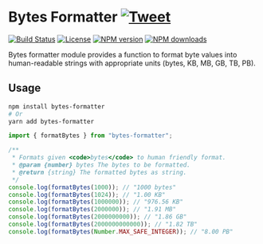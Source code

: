# Bytes Formatter [![Tweet](https://img.shields.io/twitter/url/http/shields.io.svg?style=social)](https://twitter.com/intent/tweet?text=Bytes%20formatter%20module.&url=https://github.com/vpodk/bytes-formatter&via=GitHub&hashtags=JavaScript,ECMAScript,ES6)

[![Build Status](https://github.com/vpodk/bytes-formatter/actions/workflows/npm-publish.yml/badge.svg)](https://github.com/vpodk/bytes-formatter/actions/workflows/npm-publish.yml) [![License](https://img.shields.io/:license-apache-blue.svg)](https://www.apache.org/licenses/LICENSE-2.0.html) [![NPM version](https://img.shields.io/npm/v/bytes-formatter.svg?style=flat)](https://npmjs.org/package/bytes-formatter) [![NPM downloads](https://img.shields.io/npm/dm/bytes-formatter.svg?style=flat)](https://npmjs.org/package/bytes-formatter)

Bytes formatter module provides a function to format byte values into human-readable strings with appropriate units (bytes, KB, MB, GB, TB, PB).

## Usage

```bash
npm install bytes-formatter
# Or
yarn add bytes-formatter
```

```js
import { formatBytes } from "bytes-formatter";

/**
 * Formats given <code>bytes</code> to human friendly format.
 * @param {number} bytes The bytes to be formatted.
 * @return {string} The formatted bytes as string.
 */
console.log(formatBytes(1000)); // "1000 bytes"
console.log(formatBytes(1024)); // "1.00 KB"
console.log(formatBytes(1000000)); // "976.56 KB"
console.log(formatBytes(2000000)); // "1.91 MB"
console.log(formatBytes(2000000000)); // "1.86 GB"
console.log(formatBytes(2000000000000)); // "1.82 TB"
console.log(formatBytes(Number.MAX_SAFE_INTEGER)); // "8.00 PB"
```
